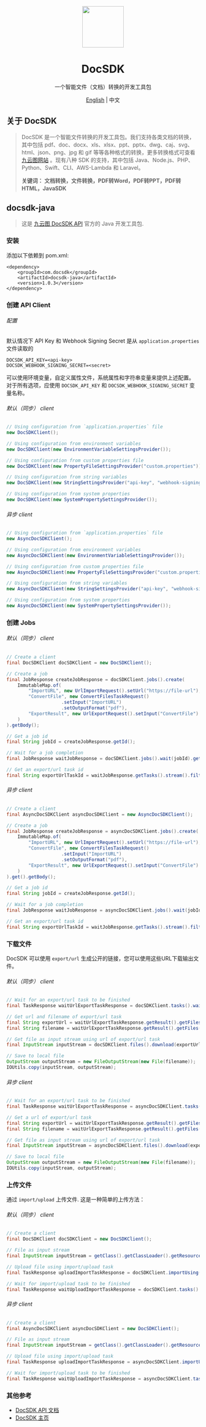 <p align="center">
  <img width="108px" src="https://yuntu-images.oss-cn-hangzhou.aliyuncs.com/xlogo.jpg" />
</p>

<h1 align="center">DocSDK</h1>
<p align="center">一个智能文件（文档）转换的开发工具包</p>
<p align="center"><a href="README.md">English</a> | 中文</p>

## 关于 DocSDK
> DocSDK 是一个智能文件转换的开发工具包。我们支持各类文档的转换，其中包括 pdf、doc、docx、xls、xlsx、ppt、pptx、dwg、caj、svg、html、json、png、jpg 和 gif 等等各种格式的转换，更多转换格式可查看[九云图网站](https://www.docsdk.com/) 。现有八种 SDK 的支持，其中包括 Java、Node.js、PHP、Python、Swift、CLI、AWS-Lambda 和 Laravel。
> 
> **关键词： 文档转换，文件转换，PDF转Word，PDF转PPT，PDF转HTML，JavaSDK**

## docsdk-java

> 这是 [九云图 DocSDK API](https://www.docsdk.com/docAPI#sdk) 官方的 Java 开发工具包.

### 安装
添加以下依赖到 pom.xml:
```
<dependency>
    <groupId>com.docsdk</groupId>
    <artifactId>docsdk-java</artifactId>
    <version>1.0.3</version>
</dependency>
```

### 创建 API Client

###### 配置
默认情况下 API Key 和 Webhook Signing Secret 是从 `application.properties` 文件读取的
```properties
DOCSDK_API_KEY=<api-key>
DOCSDK_WEBHOOK_SIGNING_SECRET=<secret>
```
可以使用环境变量，自定义属性文件，系统属性和字符串变量来提供上述配置。
对于所有选项，应使用 `DOCSDK_API_KEY` 和 `DOCSDK_WEBHOOK_SIGNING_SECRET` 变量名称。

###### 默认（同步） client
```java
// Using configuration from `application.properties` file
new DocSDKClient();

// Using configuration from environment variables
new DocSDKClient(new EnvironmentVariableSettingsProvider());

// Using configuration from custom properties file
new DocSDKClient(new PropertyFileSettingsProvider("custom.properties"));

// Using configuration from string variables
new DocSDKClient(new StringSettingsProvider("api-key", "webhook-signing-secret", false));

// Using configuration from system properties
new DocSDKClient(new SystemPropertySettingsProvider()); 
```

###### 异步 client
```java
// Using configuration from `application.properties` file
new AsyncDocSDKClient();

// Using configuration from environment variables
new AsyncDocSDKClient(new EnvironmentVariableSettingsProvider());

// Using configuration from custom properties file
new AsyncDocSDKClient(new PropertyFileSettingsProvider("custom.properties"));

// Using configuration from string variables
new AsyncDocSDKClient(new StringSettingsProvider("api-key", "webhook-signing-secret", false));

// Using configuration from system properties
new AsyncDocSDKClient(new SystemPropertySettingsProvider());
```

### 创建 Jobs

###### 默认（同步） client
```java
// Create a client
final DocSDKClient docSDKClient = new DocSDKClient();

// Create a job
final JobResponse createJobResponse = docSDKClient.jobs().create(
    ImmutableMap.of(
        "ImportURL", new UrlImportRequest().setUrl("https://file-url"),
        "ConvertFile", new ConvertFilesTaskRequest()
                    .setInput("ImportURL")
                    .setOutputFormat("pdf"),
        "ExportResult", new UrlExportRequest().setInput("ConvertFile")
    )
).getBody();

// Get a job id
final String jobId = createJobResponse.getId();

// Wait for a job completion
final JobResponse waitJobResponse = docSDKClient.jobs().wait(jobId).getBody();

// Get an export/url task id
final String exportUrlTaskId = waitJobResponse.getTasks().stream().filter(taskResponse -> taskResponse.getName().equals("ExportResult")).findFirst().get().getId();
```

###### 异步 client
```java
// Create a client
final AsyncDocSDKClient asyncDocSDKClient = new AsyncDocSDKClient();

// Create a job
final JobResponse createJobResponse = asyncDocSDKClient.jobs().create(
    ImmutableMap.of(
        "ImportURL", new UrlImportRequest().setUrl("https://file-url"),
        "ConvertFile", new ConvertFilesTaskRequest()
                    .setInput("ImportURL")
                    .setOutputFormat("pdf"),
        "ExportResult", new UrlExportRequest().setInput("ConvertFile")
    )
).get().getBody();

// Get a job id
final String jobId = createJobResponse.getId();

// Wait for a job completion
final JobResponse waitJobResponse = asyncDocSDKClient.jobs().wait(jobId).get().getBody();

// Get an export/url task id
final String exportUrlTaskId = waitJobResponse.getTasks().stream().filter(taskResponse -> taskResponse.getName().equals("ExportResult")).findFirst().get().getId();
```

### 下载文件
DocSDK 可以使用 `export/url` 生成公开的链接，您可以使用这些URL下载输出文件。

###### 默认（同步） client
```java
// Wait for an export/url task to be finished
final TaskResponse waitUrlExportTaskResponse = docSDKClient.tasks().wait(exportUrlTaskId).getBody();

// Get url and filename of export/url task
final String exportUrl = waitUrlExportTaskResponse.getResult().getFiles().get(0).get("url");
final String filename = waitUrlExportTaskResponse.getResult().getFiles().get(0).get("filename");

// Get file as input stream using url of export/url task
final InputStream inputStream = docSDKClient.files().download(exportUrl).getBody();

// Save to local file
OutputStream outputStream = new FileOutputStream(new File(filename));
IOUtils.copy(inputStream, outputStream);
```

###### 异步 client
```java
// Wait for an export/url task to be finished
final TaskResponse waitUrlExportTaskResponse = asyncDocSDKClient.tasks().wait(exportUrlTaskId).get().getBody();

// Get a url of export/url task
final String exportUrl = waitUrlExportTaskResponse.getResult().getFiles().get(0).get("url");
final String filename = waitUrlExportTaskResponse.getResult().getFiles().get(0).get("filename");

// Get file as input stream using url of export/url task
final InputStream inputStream = asyncDocSDKClient.files().download(exportUrl).get().getBody();

// Save to local file
OutputStream outputStream = new FileOutputStream(new File(filename));
IOUtils.copy(inputStream, outputStream);
```

### 上传文件
通过 `import/upload` 上传文件.
这是一种简单的上传方法：

###### 默认（同步） client
```java
// Create a client
final DocSDKClient docSDKClient = new DocSDKClient();

// File as input stream
final InputStream inputStream = getClass().getClassLoader().getResourceAsStream("file.jpg");

// Upload file using import/upload task
final TaskResponse uploadImportTaskResponse = docSDKClient.importUsing().upload(new UploadImportRequest(), inputStream).getBody();

// Wait for import/upload task to be finished
final TaskResponse waitUploadImportTaskResponse = docSDKClient.tasks().wait(uploadImportTaskResponse.getId()).getBody();
```

###### 异步 client
```java
// Create a client
final AsyncDocSDKClient asyncDocSDKClient = new DocSDKClient();

// File as input stream
final InputStream inputStream = getClass().getClassLoader().getResourceAsStream("file.jpg");

// Upload file using import/upload task
final TaskResponse uploadImportTaskResponse = asyncDocSDKClient.importUsing().upload(new UploadImportRequest(), inputStream).get().getBody();

// Wait for import/upload task to be finished
final TaskResponse waitUploadImportTaskResponse = asyncDocSDKClient.tasks().wait(uploadImportTaskResponse.getId()).get().getBody();
```

### 其他参考
* [DocSDK API 文档](https://www.docsdk.com/docAPI)
* [DocSDK 主页](https://www.docsdk.com)

